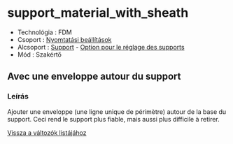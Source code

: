 # support\_material\_with\_sheath

* Technológia : FDM
* Csoport : [Nyomtatási beállítások](../../../konfig/print_settings)
* Alcsoport : [Support](../../beallitasok/print_settings.md#support) - [Option pour le réglage des supports](../../beallitasok/print_settings.md#option-pour-le-réglage-des-supports)
* Mód : Szakértő

## Avec une enveloppe autour du support

### Leírás

Ajouter une enveloppe \(une ligne unique de périmètre\) autour de la base du support. Ceci rend le support plus fiable, mais aussi plus difficile à retirer.

[Vissza a változók listájához](../../variable_list)

